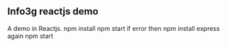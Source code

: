 ## Info3g reactjs demo
A demo in Reactjs.
npm install
npm start
if error then 
npm install express
again npm start
